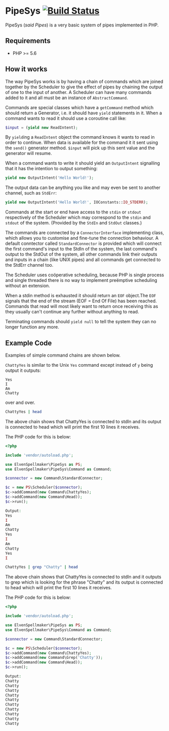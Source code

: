 PipeSys [![Build Status](https://travis-ci.com/ElvenSpellmaker/PipeSys.svg?branch=master)](https://travis-ci.com/ElvenSpellmaker/PipeSys)
=======

PipeSys (*said Pipes*) is a very basic system of pipes implemented in PHP.

## Requirements
 * PHP >= 5.6

## How it works

The way PipeSys works is by having a chain of commands which are joined together
by the Scheduler to give the effect of pipes by chaining the output of one to
the input of another.
A Scheduler can have many commands added to it and all must be an instance of
`AbstractCommand`.

Commands are special classes which have a `getCommand` method which should
return a Generator, i.e. it should have `yield` statements in it.
When a command wants to read it should use a coroutine call like:
```php
$input = (yield new ReadIntent);
```
By `yield`ing a `ReadIntent` object the command knows it wants to read in order
to continue. When data is available for the command it it sent using the
`send()` generator method. `$input` will pick up this sent value and the
generator will resume.

When a command wants to write it should yield an `OutputIntent` signalling that
it has the intention to output something:
```php
yield new OutputIntent('Hello World!');
```
The output data can be anything you like and may even be sent to another
channel, such as `StdErr`:
```php
yield new OutputIntent('Hello World!', IOConstants::IO_STDERR);
```

Commands at the start or end have access to the `stdin` or `stdout` respectively
of the Scheduler which may correspond to the `stdin` and `stdout` of the
system. (Provided by the `StdIn` and `StdOut` classes.)

The commands are connected by a `ConnectorInterface` implementing class, which
allows you to customise and fine-tune the connection behaviour. A default
conntector called `StandardConnector` is provided which will connect the first
command's input to the StdIn of the system, the last command's output to the
StdOut of the system, all other commands link their outputs and inputs in a
chain (like UNIX pipes) and all commands get connected to the StdErr channel
too.

The Scheduler uses coöperative scheduling, because PHP is single process
and single threaded there is no way to implement preëmptive scheduling without
an extension.

When a stdin method is exhausted it should return an `EOF` object.The `EOF`
signals that the end of the stream (EOF = End Of File) has been reached.
Commands that read will most likely want to return once receiving this as they
usually can't continue any further without anything to read.

Terminating commands should `yield null` to tell the system they can no longer
function any more.

## Example Code

Examples of simple command chains are shown below.

`ChattyYes` is similar to the Unix `Yes` command except instead of `y` being
output it outputs:
```
Yes
I
Am
Chatty
```
over and over.

```sh
ChattyYes | head
```
The above chain shows that ChattyYes is connected to stdIn and its output is
connected to head which will print the first 10 lines it receives.

The PHP code for this is below:
```php
<?php

include 'vendor/autoload.php';

use ElvenSpellmaker\PipeSys as PS;
use ElvenSpellmaker\PipeSys\Command as Command;

$connector = new Command\StandardConnector;

$c = new PS\Scheduler($connector);
$c->addCommand(new Command\ChattyYes);
$c->addCommand(new Command\Head));
$c->run();

Output:
Yes
I
Am
Chatty
Yes
I
Am
Chatty
Yes
I
```


```sh
ChattyYes | grep "Chatty" | head
```
The above chain shows that ChattyYes is connected to stdIn and it outputs to
grep which is looking for the phrase "Chatty" and its output is connected to
head which will print the first 10 lines it receives.

The PHP code for this is below:
```php
<?php

include 'vendor/autoload.php';

use ElvenSpellmaker\PipeSys as PS;
use ElvenSpellmaker\PipeSys\Command as Command;

$connector = new Command\StandardConnector;

$c = new PS\Scheduler($connector);
$c->addCommand(new Command\ChattyYes);
$c->addCommand(new Command\Grep('Chatty'));
$c->addCommand(new Command\Head));
$c->run();

Output:
Chatty
Chatty
Chatty
Chatty
Chatty
Chatty
Chatty
Chatty
Chatty
Chatty
```
